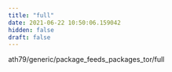 ```yaml
---
title: "full"
date: 2021-06-22 10:50:06.159042
hidden: false
draft: false
---
```


ath79/generic/package_feeds_packages_tor/full

